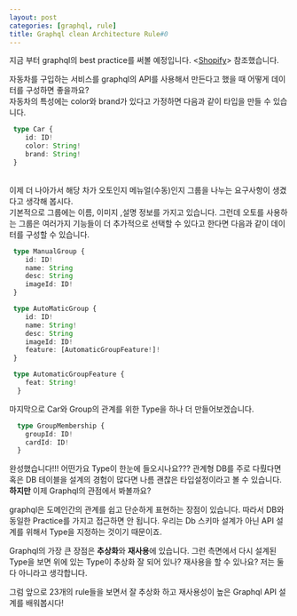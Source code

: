 ```yaml
---
layout: post
categories: [graphql, rule]
title: Graphql clean Architecture Rule#0
---
```



지금 부터 graphql의 best practice를 써볼 예정입니다. <[Shopify](https://github.com/Shopify/graphql-design-tutorial)> 참조했습니다.

자동차를 구입하는 서비스를 graphql의 API를 사용해서 만든다고 했을 때 어떻게 데이터를 구성하면 좋을까요?<br>
자동차의 특성에는 color와 brand가 있다고 가정하면 다음과 같이 타입을 만들 수 있습니다.

```typescript
 type Car {
    id: ID!
    color: String!
    brand: String!
 }
```
<br>
이제 더 나아가서 해당 차가 오토인지 메뉴얼(수동)인지 그룹을 나누는 요구사항이 생겼다고 생각해 봅시다.<br>
기본적으로 그룹에는 이름, 이미지 ,설명 정보를 가지고 있습니다. 
그런데 오토를 사용하는 그룹은 여러가지 기능들이 더 추가적으로 선택할 수 있다고 한다면 다음과 같이 데이터를 구성할 수 있습니다.

```typescript
 type ManualGroup {
    id: ID!
    name: String
    desc: String
    imageId: ID!
 }

 type AutoMaticGroup {
    id: ID!
    name: String!
    desc: String
    imageId: ID!
    feature: [AutomaticGroupFeature!]!
 }

 type AutomaticGroupFeature {
    feat: String!
  }
```

마지막으로 Car와 Group의 관계를 위한 Type을 하나 더 만들어보겠습니다.

```typescript
  type GroupMembership {
    groupId: ID!
    cardId: ID!
  }
```
완성했습니다!!! 어떤가요 Type이 한눈에 들오시나요??? 관계형 DB를 주로 다뤘다면 혹은 DB 테이블을 설계의 경험이 많다면 나름 괜찮은 타입설정이라고 볼 수 있습니다. <strong>하지만</strong> 이제 Graphql의 관점에서 봐볼까요?

graphql은 도메인간의 관계를 쉽고 단순하게 표현하는 장점이 있습니다. 따라서 DB와 동일한 Practice를 가지고 접근하면 안 됩니다. 우리는 Db 스키마 설계가 아닌 API 설계를 위해서 Type을 지정하는 것이기 때문이죠.

Graphql의 가장 큰 장점은 <strong>추상화</strong>와 <strong>재사용</strong>에 있습니다. 그런 측면에서 다시 설계된 Type을 보면 위에 있는 Type이 추상화 잘 되어 있나? 재사용을 할 수 있나요? 저는 둘 다 아니라고 생각합니다.

그럼 앞으로 23개의 rule들을 보면서 잘 추상화 하고 재사용성이 높은 Graphql API 설계를 배워봅시다!